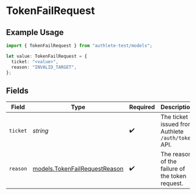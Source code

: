 # TokenFailRequest

## Example Usage

```typescript
import { TokenFailRequest } from "authlete-test/models";

let value: TokenFailRequest = {
  ticket: "<value>",
  reason: "INVALID_TARGET",
};
```

## Fields

| Field                                                                | Type                                                                 | Required                                                             | Description                                                          |
| -------------------------------------------------------------------- | -------------------------------------------------------------------- | -------------------------------------------------------------------- | -------------------------------------------------------------------- |
| `ticket`                                                             | *string*                                                             | :heavy_check_mark:                                                   | The ticket issued from Authlete `/auth/token` API.<br/>              |
| `reason`                                                             | [models.TokenFailRequestReason](../models/tokenfailrequestreason.md) | :heavy_check_mark:                                                   | The reason of the failure of the token request.<br/>                 |
